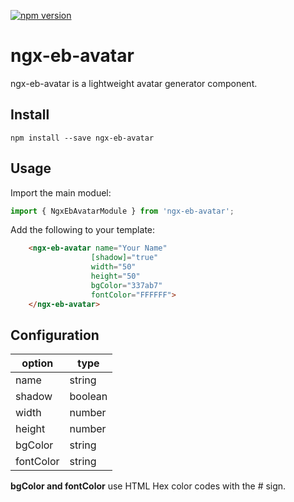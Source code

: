 [![npm version](https://badge.fury.io/js/ngx-eb-avatar.svg)](https://badge.fury.io/js/ngx-eb-avatar)
# ngx-eb-avatar
ngx-eb-avatar is a lightweight avatar generator component.

## Install
```shell
npm install --save ngx-eb-avatar
```

## Usage
Import the main moduel:

```javascript
import { NgxEbAvatarModule } from 'ngx-eb-avatar';
```
Add the following to your template:

``` html
    <ngx-eb-avatar name="Your Name" 
                  [shadow]="true" 
                  width="50" 
                  height="50" 
                  bgColor="337ab7" 
                  fontColor="FFFFFF">
    </ngx-eb-avatar>
```
## Configuration

| option | type | 
| ------ | ---- | 
| name | string | 
| shadow | boolean |
| width | number |
| height | number |
| bgColor | string |
| fontColor | string |

**bgColor and fontColor** use HTML Hex color codes with the # sign.
